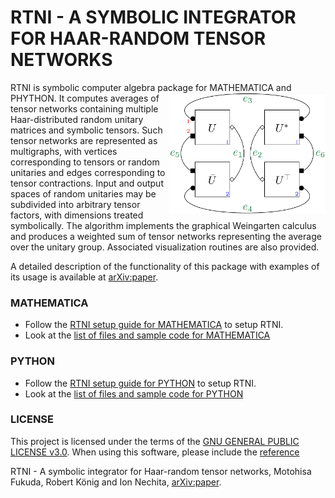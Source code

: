 # RTNI - A SYMBOLIC INTEGRATOR FOR HAAR-RANDOM TENSOR NETWORKS

RTNI is symbolic computer algebra package for MATHEMATICA and PHYTHON. <img align="right" src="rtnifig.png" alt="drawing" width="250"> It computes averages of tensor networks containing multiple Haar-distributed random unitary matrices and symbolic tensors.  Such tensor networks are represented as multigraphs, with vertices  corresponding to tensors or random unitaries and edges corresponding to tensor contractions. Input and output spaces of random unitaries may be subdivided into arbitrary tensor factors, with dimensions treated symbolically. The algorithm implements the graphical Weingarten calculus and produces a weighted sum of tensor networks representing the average over the unitary group. Associated visualization routines are also provided. 

A detailed description of the functionality of this package with examples of its usage is available at [arXiv:paper](https://arxiv.org/abs/1902.????).

### MATHEMATICA

* Follow the [RTNI setup guide for MATHEMATICA](gettingstarted_MATHEMATICA.md) to setup RTNI.
* Look at the [list of files and sample code for MATHEMATICA](MATHEMATICA/README.md)

### PYTHON

* Follow the [RTNI setup guide for PYTHON](gettingstarted_PYTHON.md) to setup  RTNI.
* Look at the [list of files and sample code for PYTHON](PYTHON/README.md)



### LICENSE
This project is licensed under the terms of the [GNU GENERAL PUBLIC LICENSE v3.0](blob/master/LICENSE.txt). When using this software, please include the [reference](reference.bib)

RTNI - A symbolic integrator for Haar-random tensor networks, Motohisa Fukuda, Robert König and Ion Nechita, [arXiv:paper](https://arxiv.org/abs/1902.????).


